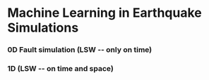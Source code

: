 # Machine Learning in Earthquake Simulations
### 0D Fault simulation (LSW -- only on time)
### 1D (LSW -- on time and space)
